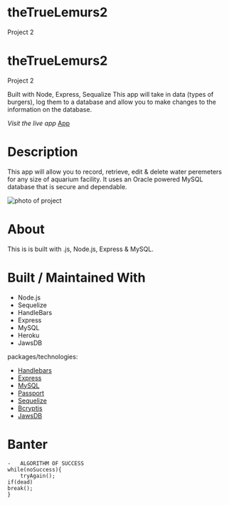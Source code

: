 # theTrueLemurs2

Project 2

# theTrueLemurs2

Project 2

Built with Node, Express, Sequalize
This app will take in data (types of burgers), log them to a database and allow you to make changes to the information on the database.

_Visit the live app_ [App](https://file-fish.herokuapp.com/)

# Description

This app will allow you to record, retrieve, edit & delete water peremeters for any size of aquarium facility.
It uses an Oracle powered MySQL database that is secure and dependable.

![photo of project]()

# About

This is is built with .js, Node.js, Express & MySQL.

# Built / Maintained With

- Node.js
- Sequelize
- HandleBars
- Express
- MySQL
- Heroku
- JawsDB

packages/technologies:

- [Handlebars](https://www.npmjs.com/package/handlebars)
- [Express](https://www.npmjs.com/package/express)
- [MySQL](https://www.npmjs.com/package/mysql)
- [Passport](https://www.npmjs.com/package/passport)
- [Sequelize](https://www.npmjs.com/package/sequelize)
- [Bcryptjs](https://www.npmjs.com/package/bcryptjs)
- [JawsDB](https://elements.heroku.com/addons/jawsdb)

# Banter

    -   ALGORITHM OF SUCCESS
    while(noSuccess){
        tryAgain();
    if(dead)
    break();
    }
